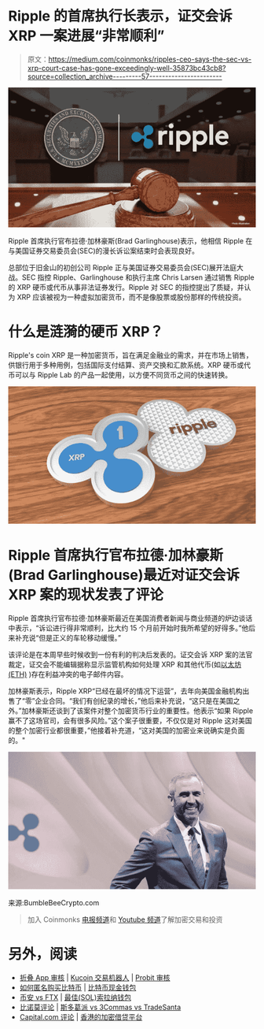 # Ripple 的首席执行长表示，证交会诉 XRP 一案进展“非常顺利”

> 原文：<https://medium.com/coinmonks/ripples-ceo-says-the-sec-vs-xrp-court-case-has-gone-exceedingly-well-35873bc43cb8?source=collection_archive---------57----------------------->

![](img/ce42a1ec0e80e2a672c7c62bfb5254be.png)

Ripple 首席执行官布拉德·加林豪斯(Brad Garlinghouse)表示，他相信 Ripple 在与美国证券交易委员会(SEC)的漫长诉讼案结束时会表现良好。

总部位于旧金山的初创公司 Ripple 正与美国证券交易委员会(SEC)展开法庭大战。SEC 指控 Ripple、Garlinghouse 和执行主席 Chris Larsen 通过销售 Ripple 的 XRP 硬币或代币从事非法证券发行。Ripple 对 SEC 的指控提出了质疑，并认为 XRP 应该被视为一种虚拟加密货币，而不是像股票或股份那样的传统投资。

# 什么是涟漪的硬币 XRP？

Ripple's coin XRP 是一种加密货币，旨在满足金融业的需求，并在市场上销售，供银行用于多种用例，包括国际支付结算、资产交换和汇款系统。XRP 硬币或代币可以与 Ripple Lab 的产品一起使用，以方便不同货币之间的快速转换。

![](img/b3842cabf9a8de82302049b85d850947.png)

# Ripple 首席执行官布拉德·加林豪斯(Brad Garlinghouse)最近对证交会诉 XRP 案的现状发表了评论

Ripple 首席执行官布拉德·加林豪斯最近在美国消费者新闻与商业频道的炉边谈话中表示，“诉讼进行得非常顺利，比大约 15 个月前开始时我所希望的好得多。”他后来补充说“但是正义的车轮移动缓慢。”

该评论是在本周早些时候收到一份有利的判决后发表的。证交会诉 XRP 案的法官裁定，证交会不能编辑据称显示监管机构如何处理 XRP 和其他代币(如[以太坊(ETH)](https://bumblebeecrypto.com/crypto-prices/) )存在利益冲突的电子邮件内容。

加林豪斯表示，Ripple XRP“已经在最坏的情况下运营”，去年向美国金融机构出售了“零”企业合同。“我们有创纪录的增长，”他后来补充说，“这只是在美国之外。”加林豪斯还谈到了该案件对整个加密货币行业的重要性。他表示“如果 Ripple 赢不了这场官司，会有很多风险。”这个案子很重要，不仅仅是对 Ripple 这对美国的整个加密行业都很重要，”他接着补充道，“这对美国的加密业来说确实是负面的。"

![](img/5578195b77cfbbf038a5b0d9e65b0497.png)

来源:BumbleBeeCrypto.com

> 加入 Coinmonks [电报频道](https://t.me/coincodecap)和 [Youtube 频道](https://www.youtube.com/c/coinmonks/videos)了解加密交易和投资

# 另外，阅读

*   [折叠 App 审核](https://coincodecap.com/fold-app-review) | [Kucoin 交易机器人](/coinmonks/kucoin-trading-bot-automate-your-trades-8cf0ca2138e0) | [Probit 审核](https://coincodecap.com/probit-review)
*   [如何匿名购买比特币](https://coincodecap.com/buy-bitcoin-anonymously) | [比特币现金钱包](https://coincodecap.com/bitcoin-cash-wallets)
*   [币安 vs FTX](https://coincodecap.com/binance-vs-ftx) | [最佳(SOL)索拉纳钱包](https://coincodecap.com/solana-wallets)
*   [比诺莫评论](https://coincodecap.com/binomo-review) | [斯多葛派 vs 3Commas vs TradeSanta](https://coincodecap.com/stoic-vs-3commas-vs-tradesanta)
*   [Capital.com 评论](https://coincodecap.com/capital-com-review) | [香港的加密借贷平台](https://coincodecap.com/crypto-lending-hong-kong)